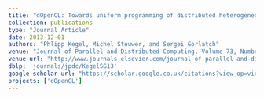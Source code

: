 ```yaml
---
title: "dOpenCL: Towards uniform programming of distributed heterogeneous multi-/many-core systems"
collection: publications
type: "Journal Article"
date: 2013-12-01
authors: "Phlipp Kegel, Michel Steuwer, and Sergei Gorlatch"
venue: "Journal of Parallel and Distributed Computing, Volume 73, Number 12, December 2013"
venue-url: "http://www.journals.elsevier.com/journal-of-parallel-and-distributed-computing/"
dblp: 'journals/jpdc/KegelSG13'
google-scholar-url: "https://scholar.google.co.uk/citations?view_op=view_citation&hl=en&user=XdXJRZEAAAAJ&citation_for_view=XdXJRZEAAAAJ:UeHWp8X0CEIC"
projects: ['dOpenCL']
---
```

